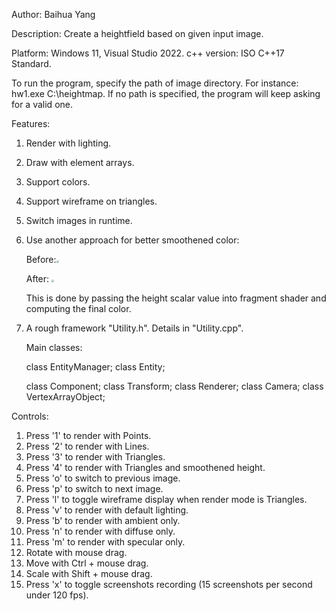 Author: Baihua Yang


Description: Create a heightfield based on given input image.

Platform: Windows 11, Visual Studio 2022.
c++ version: ISO C++17 Standard.

To run the program, specify the path of image directory. For instance: hw1.exe C:\heightmap. If no path is specified, the program will keep asking for a valid one. 



Features:
1. Render with lighting.

2. Draw with element arrays.

3. Support colors. 

4. Support wireframe on triangles.

5. Switch images in runtime.

6. Use another approach for better smoothened color:

   Before:<img src="E:\code\csci-420\assignment-1\hw1-starterCode\images\before.png" style="zoom: 25%;" />

   After: <img src="E:\code\csci-420\assignment-1\hw1-starterCode\images\after.png" style="zoom:25%;" />

   This is done by passing the height scalar value into fragment shader and computing the final color.

7. A rough framework "Utility.h". Details in "Utility.cpp". 

   Main classes: 

   class EntityManager;
   class Entity;

   class Component;
   class Transform;
   class Renderer;
   class Camera;
   class VertexArrayObject;

   


Controls:
1. Press '1' to render with Points.
2. Press '2' to render with Lines. 
3. Press '3' to render with Triangles.
4. Press '4' to render with Triangles and smoothened height.
5. Press 'o' to switch to previous image.
6. Press 'p' to switch to next image.
7. Press 'l' to toggle wireframe display when render mode is Triangles.
8. Press 'v' to render with default lighting. 
9. Press 'b' to render with ambient only.
10. Press 'n' to render with diffuse only.
11. Press 'm' to render with specular only.
12. Rotate with mouse drag.
13. Move with Ctrl + mouse drag.
14. Scale with Shift + mouse drag.
15. Press 'x' to toggle screenshots recording (15 screenshots per second under 120 fps). 